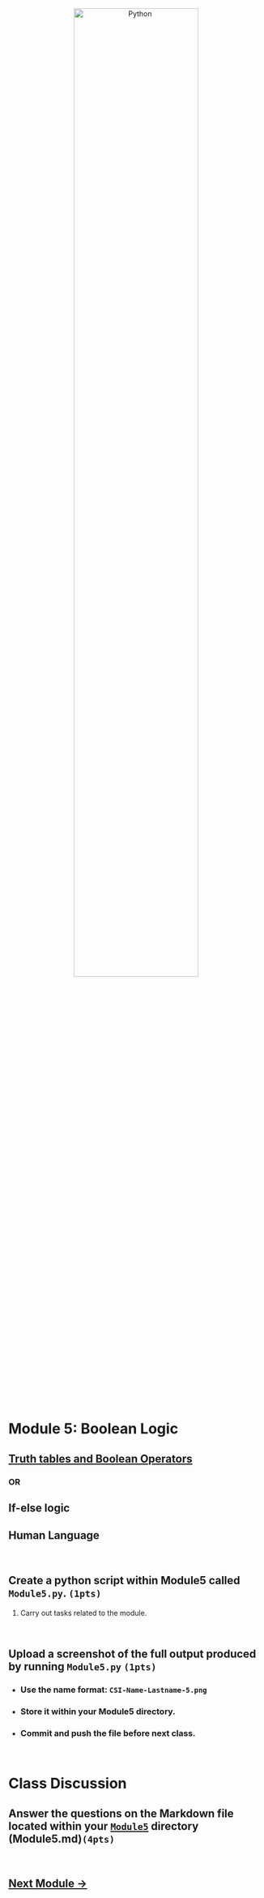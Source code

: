 <div style="text-align:center">
        <img    src="https://www.lotame.com/wp-content/uploads/2016/07/BooleanLogic_NR.jpg"
                title="Python" 
                width="70%" 
                height="70%" />
</div>
<br>

# Module 5: Boolean Logic 

## [Truth tables and Boolean Operators](https://www.mcckc.edu/tutoring/docs/br/math/reasoning/Logic_and_Truth_Tables.pdf)

### OR

## If-else logic

## Human Language

<br>


## Create a python script within Module5 called `Module5.py`. `(1pts)`
1. Carry out tasks related to the module.


<br>

## Upload a screenshot of the full output produced by running `Module5.py` `(1pts)`
* ### Use the name format: `CSI-Name-Lastname-5.png`
* ### Store it within your Module5 directory.
* ### Commit and push the file before next class.

<br>



# Class Discussion
## Answer the questions on the Markdown file located within your <u>`Module5`</u> directory (Module5.md)`(4pts)`
<!-- Welcome! These are your questions. -->
<!-- Answer using full sentences to receive all points. -->
<!-- 

Give a value example for each logic operator in the module image.

 - Answers:
   - OR:
   - AND: 
   - NOT: 

Evaluate the following code. Is the code written correctly? What would be the correct code?
  ...

 - Answer:

Type down any class notes below this sentence:



Lackluster responses may result in point deductions.
-->

<br>

## [Next Module ->](/../../tree/main/Modules/Module6/Module6.md)